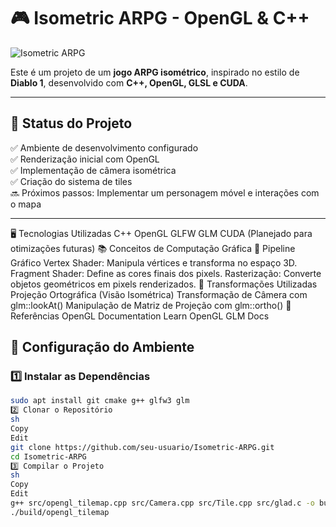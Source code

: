 # 🎮 Isometric ARPG - OpenGL & C++

![Isometric ARPG](https://your-image-link-here)  

Este é um projeto de um **jogo ARPG isométrico**, inspirado no estilo de **Diablo 1**, desenvolvido com **C++, OpenGL, GLSL e CUDA**.

---

## 📌 **Status do Projeto**
✅ Ambiente de desenvolvimento configurado  
✅ Renderização inicial com OpenGL  
✅ Implementação de câmera isométrica  
✅ Criação do sistema de tiles  
🔜 Próximos passos: Implementar um personagem móvel e interações com o mapa  

---

🖥 Tecnologias Utilizadas
C++
OpenGL
GLFW
GLM
CUDA (Planejado para otimizações futuras)
📚 Conceitos de Computação Gráfica
🎯 Pipeline Gráfico
Vertex Shader: Manipula vértices e transforma no espaço 3D.
Fragment Shader: Define as cores finais dos pixels.
Rasterização: Converte objetos geométricos em pixels renderizados.
🎯 Transformações Utilizadas
Projeção Ortográfica (Visão Isométrica)
Transformação de Câmera com glm::lookAt()
Manipulação de Matriz de Projeção com glm::ortho()
📖 Referências
OpenGL Documentation
Learn OpenGL
GLM Docs


## 🚀 **Configuração do Ambiente**
### 1️⃣ **Instalar as Dependências**
```sh
sudo apt install git cmake g++ glfw3 glm
2️⃣ Clonar o Repositório
sh
Copy
Edit
git clone https://github.com/seu-usuario/Isometric-ARPG.git
cd Isometric-ARPG
3️⃣ Compilar o Projeto
sh
Copy
Edit
g++ src/opengl_tilemap.cpp src/Camera.cpp src/Tile.cpp src/glad.c -o build/opengl_tilemap -Iinclude -I./src -I/mingw64/include -L/mingw64/lib -lglfw3 -lopengl32
./build/opengl_tilemap

